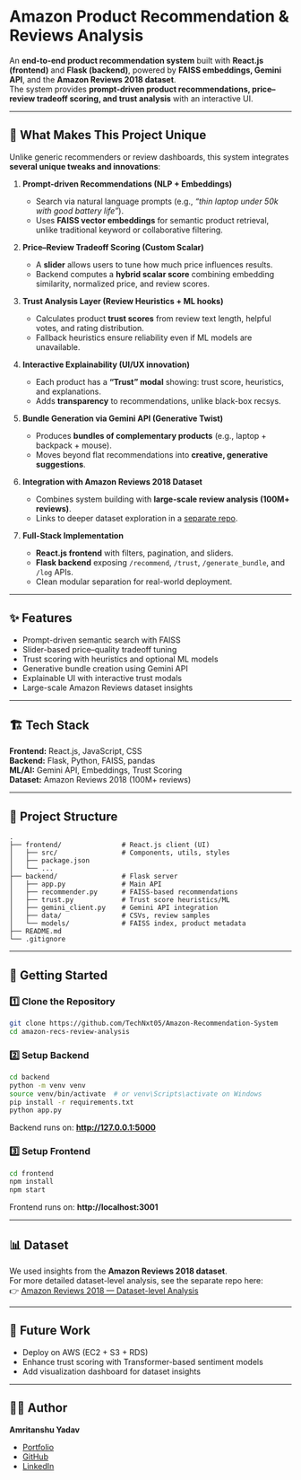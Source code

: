 # Amazon Product Recommendation & Reviews Analysis

An **end-to-end product recommendation system** built with **React.js (frontend)** and **Flask (backend)**, powered by **FAISS embeddings, Gemini API**, and the **Amazon Reviews 2018 dataset**.  
The system provides **prompt-driven product recommendations, price–review tradeoff scoring, and trust analysis** with an interactive UI.

---

## 🔹 What Makes This Project Unique

Unlike generic recommenders or review dashboards, this system integrates **several unique tweaks and innovations**:

1. **Prompt-driven Recommendations (NLP + Embeddings)**  
   - Search via natural language prompts (e.g., *“thin laptop under 50k with good battery life”*).  
   - Uses **FAISS vector embeddings** for semantic product retrieval, unlike traditional keyword or collaborative filtering.

2. **Price–Review Tradeoff Scoring (Custom Scalar)**  
   - A **slider** allows users to tune how much price influences results.  
   - Backend computes a **hybrid scalar score** combining embedding similarity, normalized price, and review scores.

3. **Trust Analysis Layer (Review Heuristics + ML hooks)**  
   - Calculates product **trust scores** from review text length, helpful votes, and rating distribution.  
   - Fallback heuristics ensure reliability even if ML models are unavailable.

4. **Interactive Explainability (UI/UX innovation)**  
   - Each product has a **“Trust” modal** showing: trust score, heuristics, and explanations.  
   - Adds **transparency** to recommendations, unlike black-box recsys.

5. **Bundle Generation via Gemini API (Generative Twist)**  
   - Produces **bundles of complementary products** (e.g., laptop + backpack + mouse).  
   - Moves beyond flat recommendations into **creative, generative suggestions**.

6. **Integration with Amazon Reviews 2018 Dataset**  
   - Combines system building with **large-scale review analysis (100M+ reviews)**.  
   - Links to deeper dataset exploration in a [separate repo](https://github.com/TechNxt05/amazon-reviews-2018-analysis).

7. **Full-Stack Implementation**  
   - **React.js frontend** with filters, pagination, and sliders.  
   - **Flask backend** exposing `/recommend`, `/trust`, `/generate_bundle`, and `/log` APIs.  
   - Clean modular separation for real-world deployment.

---

## ✨ Features
- Prompt-driven semantic search with FAISS  
- Slider-based price–quality tradeoff tuning  
- Trust scoring with heuristics and optional ML models  
- Generative bundle creation using Gemini API  
- Explainable UI with interactive trust modals  
- Large-scale Amazon Reviews dataset insights  

---

## 🏗️ Tech Stack
**Frontend:** React.js, JavaScript, CSS  
**Backend:** Flask, Python, FAISS, pandas  
**ML/AI:** Gemini API, Embeddings, Trust Scoring  
**Dataset:** Amazon Reviews 2018 (100M+ reviews)

---

## 📂 Project Structure
```
.
├── frontend/               # React.js client (UI)
│   ├── src/                # Components, utils, styles
│   ├── package.json
│   └── ...
├── backend/                # Flask server
│   ├── app.py              # Main API
│   ├── recommender.py      # FAISS-based recommendations
│   ├── trust.py            # Trust score heuristics/ML
│   ├── gemini_client.py    # Gemini API integration
│   ├── data/               # CSVs, review samples
│   └── models/             # FAISS index, product metadata
├── README.md
└── .gitignore
```

---

## 🚀 Getting Started

### 1️⃣ Clone the Repository
```bash
git clone https://github.com/TechNxt05/Amazon-Recommendation-System
cd amazon-recs-review-analysis
```

### 2️⃣ Setup Backend
```bash
cd backend
python -m venv venv
source venv/bin/activate  # or venv\Scripts\activate on Windows
pip install -r requirements.txt
python app.py
```

Backend runs on: **http://127.0.0.1:5000**

### 3️⃣ Setup Frontend
```bash
cd frontend
npm install
npm start
```

Frontend runs on: **http://localhost:3001**

---

## 📊 Dataset
We used insights from the **Amazon Reviews 2018 dataset**.  
For more detailed dataset-level analysis, see the separate repo here:  
👉 [Amazon Reviews 2018 — Dataset-level Analysis](https://github.com/TechNxt05/Amazon-Review-Analysis-2018)

---

## 📌 Future Work
- Deploy on AWS (EC2 + S3 + RDS)  
- Enhance trust scoring with Transformer-based sentiment models  
- Add visualization dashboard for dataset insights  

---

## 👨‍💻 Author
**Amritanshu Yadav**  
- [Portfolio](https://technxt05.github.io/Portfolio-Website/)  
- [GitHub](https://github.com/TechNxt05)  
- [LinkedIn](https://www.linkedin.com/in/amritanshu-yadav-6480662a8/)
